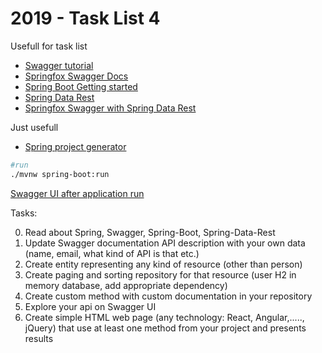 # 2019 - Task List 4

Usefull for task list
 - [Swagger tutorial](https://www.baeldung.com/swagger-2-documentation-for-spring-rest-api)
 - [Springfox Swagger Docs](https://springfox.github.io/springfox/docs/current/)
 - [Spring Boot Getting started](https://spring.io/guides/gs/spring-boot/)
 - [Spring Data Rest](https://spring.io/guides/gs/accessing-data-rest/)
 - [Springfox Swagger with Spring Data Rest](https://reflectoring.io/documenting-spring-data-rest-api-with-springfox/)
 
  Just usefull
 - [Spring project generator](https://start.spring.io/)

```bash
#run
./mvnw spring-boot:run
```


[Swagger UI after application run](http://localhost:8080/swagger-ui.html)


Tasks:

0. Read about Spring, Swagger, Spring-Boot, Spring-Data-Rest
1. Update Swagger documentation API description with your own data (name, email, what kind of API is that etc.)
2. Create entity representing any kind of resource (other than person)
3. Create paging and sorting repository for that resource (user H2 in memory database, add appropriate dependency)
4. Create custom method with custom documentation in your repository
5. Explore your api on Swagger UI
6. Create simple HTML web page (any technology: React, Angular,....., jQuery) that use at least one method from your project and presents results